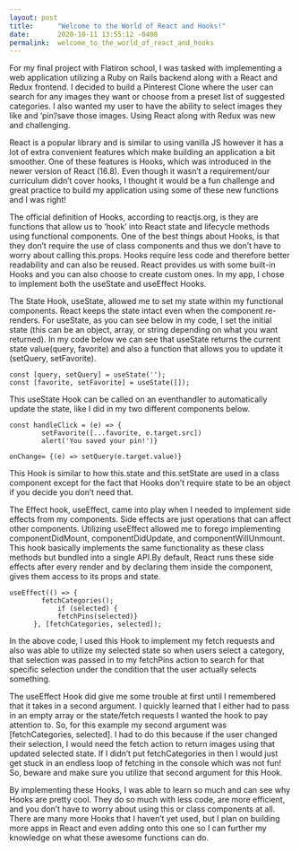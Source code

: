 ```yaml
---
layout: post
title:      "Welcome to the World of React and Hooks!"
date:       2020-10-11 13:55:12 -0400
permalink:  welcome_to_the_world_of_react_and_hooks
---
```



For my final project with Flatiron school, I was tasked with implementing a web application utilizing a Ruby on Rails backend along with a React and Redux frontend. I decided to build a Pinterest Clone where the user can search for any images they want or choose from a preset list of suggested categories. I also wanted my user to have the ability to select images they like and ‘pin’/save those images. Using React along with Redux was new and challenging. 

React is a popular library and is similar to using vanilla JS however it has a lot of extra convenient features which make building an application a bit smoother. One of these features is Hooks, which was introduced in the newer version of React (16.8). Even though it wasn’t a requirement/our curriculum didn’t cover hooks, I thought it would be a fun challenge and great practice to build my application using some of these new functions and I was right!

The official definition of Hooks, according to reactjs.org, is they are functions that allow us to ‘hook’ into React state and lifecycle methods using functional components. One of the best things about Hooks, is that they don’t require the use of class components and thus we don’t have to worry about calling this.props. Hooks require less code and therefore better readability and can also be reused. React provides us with some built-in Hooks and you can also choose to create custom ones. In my app, I chose to implement both the useState and useEffect Hooks. 

The State Hook, useState, allowed me to set my state within my functional components. React keeps the state intact even when the component re-renders. For useState, as you can see below in my code, I set the initial state (this can be an object, array, or string depending on what you want returned). In my code below we can see that useState returns the current state value(query, favorite) and also a function that allows you to update it (setQuery, setFavorite). 

```
const [query, setQuery] = useState('');  
const [favorite, setFavorite] = useState([]); 
```


This useState Hook can be called on an eventhandler to automatically update the state, like I did in my two different components below. 

```
const handleClick = (e) => {
        setFavorite([...favorite, e.target.src])
        alert('You saved your pin!')}
```
				
```
onChange= {(e) => setQuery(e.target.value)}
```

This Hook is similar to how this.state and this.setState are used in a class component except for the fact that Hooks don’t require state to be an object if you decide you don’t need that.

The Effect hook, useEffect,  came into play when I needed to implement side effects from my components. Side effects are just operations that can affect other components. Utilizing useEffect allowed me to forego implementing componentDidMount, componentDidUpdate, and componentWillUnmount. This hook basically implements the same functionality as these class methods but bundled into a single API.By default, React runs these side effects after every render and by declaring them inside the component, gives them access to its props and state. 

```
useEffect(() => {
        fetchCategories();
            if (selected) {
            fetchPins(selected)}
      }, [fetchCategories, selected]);
```

In the above code, I used this Hook to implement my fetch requests and also was able to utilize my selected state so when users select a category, that selection was passed in to my fetchPins action to search for that specific selection under the condition that the user actually selects something. 

The useEffect Hook did give me some trouble at first until I remembered that it takes in a second argument. I quickly learned that I either had to pass in an empty array or the state/fetch requests I wanted the hook to pay attention to. So, for this example my second argument was [fetchCategories, selected]. I had to do this because if the user changed their selection, I would need the fetch action to return images using that updated selected state. If I didn’t put fetchCategories in then I would just get stuck in an endless loop of fetching in the console which was not fun! So, beware and make sure you utilize that second argument for this Hook. 

By implementing these Hooks, I was able to learn so much and can see why Hooks are pretty cool. They do so much with less code, are more efficient, and you don’t have to worry about using this or class components at all. There are many more Hooks that I haven’t yet used, but I plan on building more apps in React and even adding onto this one so I can further my knowledge on what these awesome functions can do.   

